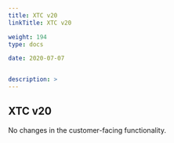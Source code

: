 ```yaml
---
title: XTC v20
linkTitle: XTC v20

weight: 194
type: docs

date: 2020-07-07


description: >
---
```


## XTC v20

No changes in the customer-facing functionality.
